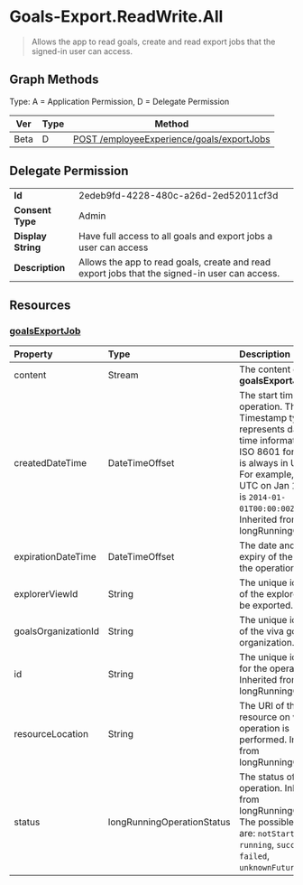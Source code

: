 # Goals-Export.ReadWrite.All

> Allows the app to read goals, create and read export jobs that the signed-in user can access.
## Graph Methods

Type: A = Application Permission, D = Delegate Permission

|Ver|Type|Method|
|-------|----|------|
|Beta|D|[POST /employeeExperience/goals/exportJobs](https://docs.microsoft.com/graph/api/goals-post-exportjobs?view=graph-rest-beta&tabs=http)|
## Delegate Permission
|||
|-|-|
|**Id**|2edeb9fd-4228-480c-a26d-2ed52011cf3d|
|**Consent Type**|Admin|
|**Display String**|Have full access to all goals and export jobs a user can access|
|**Description**|Allows the app to read goals, create and read export jobs that the signed-in user can access.|
## Resources
### [goalsExportJob ](https://docs.microsoft.com/graph/api/resources/goalsexportjob?view=graph-rest-1.0&tabs=http)
|Property|Type|Description|
|:---|:---|:---|
|content|Stream|The content of the **goalsExportJob**.|
|createdDateTime|DateTimeOffset|The start time of the operation. The Timestamp type represents date and time information using ISO 8601 format and is always in UTC time. For example, midnight UTC on Jan 1, 2014, is `2014-01-01T00:00:00Z`. Inherited from longRunningOperation.|
|expirationDateTime|DateTimeOffset|The date and time of expiry of the result of the operation.|
|explorerViewId|String|The unique identifier of the explorer view to be exported.|
|goalsOrganizationId|String|The unique identifier of the viva goals organization.|
|id|String|The unique identifier for the operation. Inherited from longRunningOperation.|
|resourceLocation|String|The URI of the resource on which the operation is performed. Inherited from longRunningOperation.|
|status|longRunningOperationStatus|The status of the operation. Inherited from longRunningOperation. The possible values are: `notStarted`, `running`, `succeeded`, `failed`, `unknownFutureValue`.|
